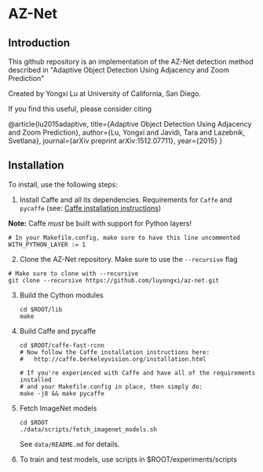 # AZ-Net

## Introduction
This github repository is an implementation of the AZ-Net detection method described in 
"Adaptive Object Detection Using Adjacency and Zoom Prediction" 

Created by Yongxi Lu at University of California, San Diego.

If you find this useful, please consider citing

  @article{lu2015adaptive,
      title={Adaptive Object Detection Using Adjacency and Zoom Prediction},
      author={Lu, Yongxi and Javidi, Tara and Lazebnik, Svetlana},
      journal={arXiv preprint arXiv:1512.07711},
      year={2015}
    }

## Installation

To install, use the following steps:

1. Install Caffe and all its dependencies. Requirements for `Caffe` and `pycaffe` (see: [Caffe installation instructions](http://caffe.berkeleyvision.org/installation.html))

  **Note:** Caffe *must* be built with support for Python layers!

  ```make
  # In your Makefile.config, make sure to have this line uncommented
  WITH_PYTHON_LAYER := 1
  ```

2. Clone the AZ-Net repository. Make sure to use the `--recursive` flag

  ```Shell
  # Make sure to clone with --recursive
  git clone --recursive https://github.com/luyongxi/az-net.git
  ```

3. Build the Cython modules

    ```Shell
    cd $ROOT/lib
    make
    ```

4. Build Caffe and pycaffe
    ```Shell
    cd $ROOT/caffe-fast-rcnn
    # Now follow the Caffe installation instructions here:
    #   http://caffe.berkeleyvision.org/installation.html

    # If you're experienced with Caffe and have all of the requirements installed
    # and your Makefile.config in place, then simply do:
    make -j8 && make pycaffe
    ```

5. Fetch ImageNet models

    ```Shell
    cd $ROOT
    ./data/scripts/fetch_imagenet_models.sh
    ```
    
    See `data/README.md` for details.

6. To train and test models, use scripts in $ROOT/experiments/scripts
